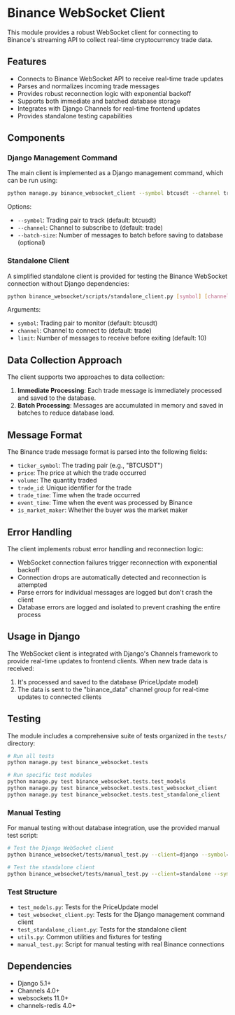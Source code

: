 # Binance WebSocket Client

This module provides a robust WebSocket client for connecting to Binance's streaming API to collect real-time cryptocurrency trade data.

## Features

- Connects to Binance WebSocket API to receive real-time trade updates
- Parses and normalizes incoming trade messages
- Provides robust reconnection logic with exponential backoff
- Supports both immediate and batched database storage
- Integrates with Django Channels for real-time frontend updates
- Provides standalone testing capabilities

## Components

### Django Management Command

The main client is implemented as a Django management command, which can be run using:

```bash
python manage.py binance_websocket_client --symbol btcusdt --channel trade [--batch-size 100]
```

Options:
- `--symbol`: Trading pair to track (default: btcusdt)
- `--channel`: Channel to subscribe to (default: trade)
- `--batch-size`: Number of messages to batch before saving to database (optional)

### Standalone Client

A simplified standalone client is provided for testing the Binance WebSocket connection without Django dependencies:

```bash
python binance_websocket/scripts/standalone_client.py [symbol] [channel] [limit]
```

Arguments:
- `symbol`: Trading pair to monitor (default: btcusdt)
- `channel`: Channel to connect to (default: trade)
- `limit`: Number of messages to receive before exiting (default: 10)

## Data Collection Approach

The client supports two approaches to data collection:

1. **Immediate Processing**: Each trade message is immediately processed and saved to the database.
2. **Batch Processing**: Messages are accumulated in memory and saved in batches to reduce database load.

## Message Format

The Binance trade message format is parsed into the following fields:

- `ticker_symbol`: The trading pair (e.g., "BTCUSDT")
- `price`: The price at which the trade occurred
- `volume`: The quantity traded
- `trade_id`: Unique identifier for the trade
- `trade_time`: Time when the trade occurred
- `event_time`: Time when the event was processed by Binance
- `is_market_maker`: Whether the buyer was the market maker

## Error Handling

The client implements robust error handling and reconnection logic:

- WebSocket connection failures trigger reconnection with exponential backoff
- Connection drops are automatically detected and reconnection is attempted
- Parse errors for individual messages are logged but don't crash the client
- Database errors are logged and isolated to prevent crashing the entire process

## Usage in Django

The WebSocket client is integrated with Django's Channels framework to provide real-time updates to frontend clients. When new trade data is received:

1. It's processed and saved to the database (PriceUpdate model)
2. The data is sent to the "binance_data" channel group for real-time updates to connected clients

## Testing

The module includes a comprehensive suite of tests organized in the `tests/` directory:

```bash
# Run all tests
python manage.py test binance_websocket.tests

# Run specific test modules
python manage.py test binance_websocket.tests.test_models
python manage.py test binance_websocket.tests.test_websocket_client
python manage.py test binance_websocket.tests.test_standalone_client
```

### Manual Testing

For manual testing without database integration, use the provided manual test script:

```bash
# Test the Django WebSocket client
python binance_websocket/tests/manual_test.py --client=django --symbol=btcusdt --limit=5

# Test the standalone client
python binance_websocket/tests/manual_test.py --client=standalone --symbol=ethusdt --channel=trade --limit=10
```

### Test Structure

- `test_models.py`: Tests for the PriceUpdate model
- `test_websocket_client.py`: Tests for the Django management command client
- `test_standalone_client.py`: Tests for the standalone client
- `utils.py`: Common utilities and fixtures for testing
- `manual_test.py`: Script for manual testing with real Binance connections

## Dependencies

- Django 5.1+
- Channels 4.0+
- websockets 11.0+
- channels-redis 4.0+ 